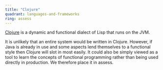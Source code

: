 ```yaml
---
title: "Clojure"
quadrant: languages-and-frameworks
ring: assess
---
```


[Clojure](https://clojure.org/) is a dynamic and functional dialect of Lisp
that runs on the JVM.

It is unlikely that an entire system would be written in Clojure. However, if
Java is already in use and some aspects lend themselves to a functional style
then Clojure will slot in most easily. It could also be simply viewed as a tool
to learn the concepts of functional programming rather than being used directly
in production. We therefore place it in assess.
